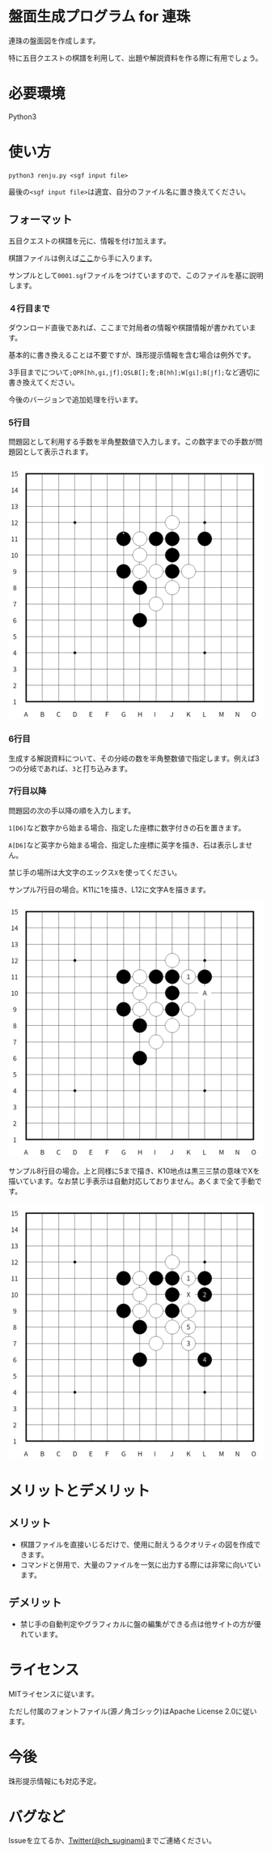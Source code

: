 # 盤面生成プログラム for 連珠
連珠の盤面図を作成します。

特に五目クエストの棋譜を利用して、出題や解説資料を作る際に有用でしょう。

# 必要環境
Python3

# 使い方
`python3 renju.py <sgf input file>`

最後の`<sgf input file>`は適宜、自分のファイル名に置き換えてください。

## フォーマット
五目クエストの棋譜を元に、情報を付け加えます。

棋譜ファイルは例えば[ここ](http://c-loft.com/renju/quest/)から手に入ります。

サンプルとして`0001.sgf`ファイルをつけていますので、このファイルを基に説明します。

### ４行目まで
ダウンロード直後であれば、ここまで対局者の情報や棋譜情報が書かれています。

基本的に書き換えることは不要ですが、珠形提示情報を含む場合は例外です。

3手目までについて`;QPR[hh,gi,jf];QSLB[];`を`;B[hh];W[gi];B[jf];`など適切に書き換えてください。

今後のバージョンで追加処理を行います。

### 5行目
問題図として利用する手数を半角整数値で入力します。この数字までの手数が問題図として表示されます。

![](Q0001.png)

### 6行目
生成する解説資料について、その分岐の数を半角整数値で指定します。例えば3つの分岐であれば、`3`と打ち込みます。

### 7行目以降
問題図の次の手以降の順を入力します。

`1[D6]`など数字から始まる場合、指定した座標に数字付きの石を置きます。

`A[D6]`など英字から始まる場合、指定した座標に英字を描き、石は表示しません。

禁じ手の場所は大文字のエックス`X`を使ってください。

サンプル7行目の場合。K11に1を描き、L12に文字Aを描きます。

![](A0001_1.png)

サンプル8行目の場合。上と同様に5まで描き、K10地点は黒三三禁の意味でXを描いています。なお禁じ手表示は自動対応しておりません。あくまで全て手動です。

![](A0001_2.png)

# メリットとデメリット
## メリット
+ 棋譜ファイルを直接いじるだけで、使用に耐えうるクオリティの図を作成できます。
+ コマンドと併用で、大量のファイルを一気に出力する際には非常に向いています。

## デメリット
+ 禁じ手の自動判定やグラフィカルに盤の編集ができる点は他サイトの方が優れています。

# ライセンス
MITライセンスに従います。

ただし付属のフォントファイル(源ノ角ゴシック)はApache License 2.0に従います。

# 今後
珠形提示情報にも対応予定。

# バグなど
Issueを立てるか、[Twitter(@ch_suginami)](https://twitter.com/ch_suginami)までご連絡ください。